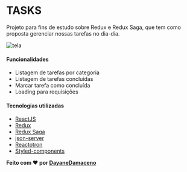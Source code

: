 # TASKS

Projeto para fins de estudo sobre Redux e Redux Saga, que tem como proposta gerenciar nossas tarefas no dia-dia.

![tela](https://user-images.githubusercontent.com/63814261/90344128-0dccf300-dfed-11ea-946f-baf46bd51d1f.gif)

#### Funcionalidades

- Listagem de tarefas por categoria
- Listagem de tarefas concluídas
- Marcar tarefa como concluída
- Loading para requisições

#### Tecnologias utilizadas

- [ReactJS](https://pt-br.reactjs.org/)
- [Redux](https://redux.js.org/)
- [Redux Saga](https://redux-saga.js.org/)
- [json-server](https://github.com/typicode/json-server)
- [Reactotron](https://github.com/infinitered/reactotron)
- [Styled-components](https://styled-components.com/)

**Feito com ❤ por [DayaneDamaceno](https://github.com/DayaneDamaceno)**
